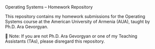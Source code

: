 Operating Systems – Homework Repository

This repository contains my homework submissions for the Operating Systems course at the American University of Armenia (AUA), taught by Ph.D. Ara Gevorgyan.

📌 Note:
If you are not Ph.D. Ara Gevorgyan or one of my Teaching Assistants (TAs), please disregard this repository.



